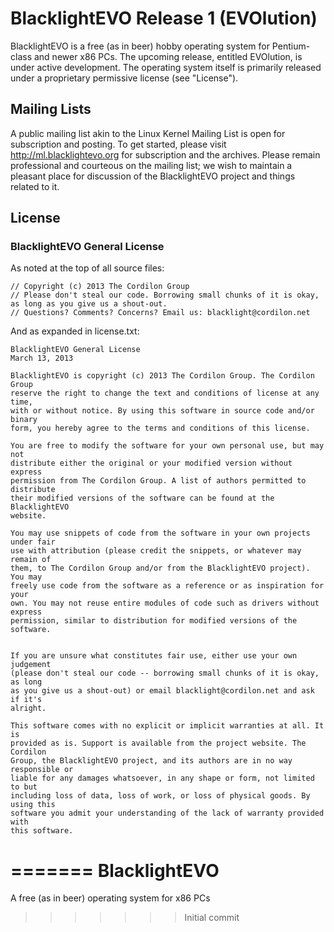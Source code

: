 BlacklightEVO Release 1 (EVOlution)
===================================

BlacklightEVO is a free (as in beer) hobby operating system for Pentium-class and newer x86 PCs. The upcoming release, entitled EVOlution, is under active development. The operating system itself is primarily released under a proprietary permissive license (see "License").


Mailing Lists
-------------

A public mailing list akin to the Linux Kernel Mailing List is open for subscription and posting. To get started, please visit http://ml.blacklightevo.org for subscription and the archives. Please remain professional and courteous on the mailing list; we wish to maintain a pleasant place for discussion of the BlacklightEVO project and things related to it.


License
-------

### BlacklightEVO General License

As noted at the top of all source files:

    // Copyright (c) 2013 The Cordilon Group
    // Please don't steal our code. Borrowing small chunks of it is okay, as long as you give us a shout-out.
    // Questions? Comments? Concerns? Email us: blacklight@cordilon.net

And as expanded in license.txt:

    BlacklightEVO General License
    March 13, 2013
    
    BlacklightEVO is copyright (c) 2013 The Cordilon Group. The Cordilon Group
    reserve the right to change the text and conditions of license at any time,
    with or without notice. By using this software in source code and/or binary
    form, you hereby agree to the terms and conditions of this license.
    
    You are free to modify the software for your own personal use, but may not
    distribute either the original or your modified version without express
    permission from The Cordilon Group. A list of authors permitted to distribute
    their modified versions of the software can be found at the BlacklightEVO
    website.
    
    You may use snippets of code from the software in your own projects under fair
    use with attribution (please credit the snippets, or whatever may remain of
    them, to The Cordilon Group and/or from the BlacklightEVO project). You may
    freely use code from the software as a reference or as inspiration for your
    own. You may not reuse entire modules of code such as drivers without express
    permission, similar to distribution for modified versions of the software.
    
    
    If you are unsure what constitutes fair use, either use your own judgement
    (please don't steal our code -- borrowing small chunks of it is okay, as long
    as you give us a shout-out) or email blacklight@cordilon.net and ask if it's
    alright.
    
    This software comes with no explicit or implicit warranties at all. It is
    provided as is. Support is available from the project website. The Cordilon
    Group, the BlacklightEVO project, and its authors are in no way responsible or
    liable for any damages whatsoever, in any shape or form, not limited to but
    including loss of data, loss of work, or loss of physical goods. By using this
    software you admit your understanding of the lack of warranty provided with
    this software.
=======
BlacklightEVO
=============

A free (as in beer) operating system for x86 PCs
>>>>>>> Initial commit
